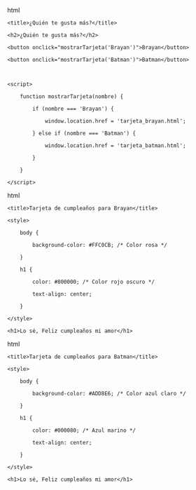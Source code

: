 html

<!DOCTYPE html>

<html>

<head>

    <title>¿Quién te gusta más?</title>

</head>

<body>

    <h2>¿Quién te gusta más?</h2>

    <button onclick="mostrarTarjeta('Brayan')">Brayan</button>

    <button onclick="mostrarTarjeta('Batman')">Batman</button>



    <script>

        function mostrarTarjeta(nombre) {

            if (nombre === 'Brayan') {

                window.location.href = 'tarjeta_brayan.html';

            } else if (nombre === 'Batman') {

                window.location.href = 'tarjeta_batman.html';

            }

        }

    </script>

</body>

</html>

html

<!DOCTYPE html>

<html>

<head>

    <title>Tarjeta de cumpleaños para Brayan</title>

    <style>

        body {

            background-color: #FFC0CB; /* Color rosa */

        }

        h1 {

            color: #800000; /* Color rojo oscuro */

            text-align: center;

        }

    </style>

</head>

<body>

    <h1>Lo sé, Feliz cumpleaños mi amor</h1>

</body>

</html>

html

<!DOCTYPE html>

<html>

<head>

    <title>Tarjeta de cumpleaños para Batman</title>

    <style>

        body {

            background-color: #ADD8E6; /* Color azul claro */

        }

        h1 {

            color: #000080; /* Azul marino */

            text-align: center;

        }

    </style>

</head>

<body>

    <h1>Lo sé, Feliz cumpleaños mi amor</h1>

</body>

</html>
